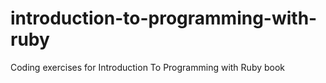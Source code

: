 # introduction-to-programming-with-ruby
Coding exercises for Introduction To Programming with Ruby book
